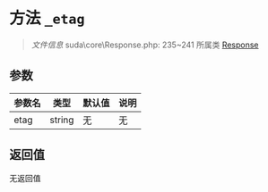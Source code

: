 # 方法 `_etag`

> *文件信息* suda\core\Response.php: 235~241
> 所属类 [Response](../Response.md)




## 参数


| 参数名 | 类型 | 默认值 | 说明 |
|--------|-----|-------|-------|
| etag |  string | 无 | 无 |



## 返回值

无返回值
